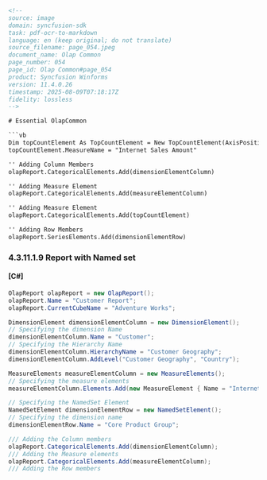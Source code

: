 ```html
<!-- 
source: image
domain: syncfusion-sdk
task: pdf-ocr-to-markdown
language: en (keep original; do not translate)
source_filename: page_054.jpeg
document_name: Olap Common
page_number: 054
page_id: Olap Common#page_054
product: Syncfusion Winforms
version: 11.4.0.26
timestamp: 2025-08-09T07:18:17Z
fidelity: lossless
-->

# Essential OlapCommon

```vb
Dim topCountElement As TopCountElement = New TopCountElement(AxisPosition.Categorical, 5)
topCountElement.MeasureName = "Internet Sales Amount"

'' Adding Column Members
olapReport.CategoricalElements.Add(dimensionElementColumn)

'' Adding Measure Element
olapReport.CategoricalElements.Add(measureElementColumn)

'' Adding Measure Element
olapReport.CategoricalElements.Add(topCountElement)

'' Adding Row Members
olapReport.SeriesElements.Add(dimensionElementRow)
```

### 4.3.11.1.9 Report with Named set

#### [C#]

```csharp
OlapReport olapReport = new OlapReport();
olapReport.Name = "Customer Report";
olapReport.CurrentCubeName = "Adventure Works";

DimensionElement dimensionElementColumn = new DimensionElement();
// Specifying the dimension Name
dimensionElementColumn.Name = "Customer";
// Specifying the Hierarchy Name
dimensionElementColumn.HierarchyName = "Customer Geography";
dimensionElementColumn.AddLevel("Customer Geography", "Country");

MeasureElements measureElementColumn = new MeasureElements();
// Specifying the measure elements
measureElementColumn.Elements.Add(new MeasureElement { Name = "Internet Sales Amount" });

// Specifying the NamedSet Element
NamedSetElement dimensionElementRow = new NamedSetElement();
// Specifying the dimension name
dimensionElementRow.Name = "Core Product Group";

/// Adding the Column members
olapReport.CategoricalElements.Add(dimensionElementColumn);
/// Adding the Measure elements
olapReport.CategoricalElements.Add(measureElementColumn);
/// Adding the Row members
```

<!-- tags: [product, module, control, api, version?] keywords: [OlapReport, DimensionElement, MeasureElements, NamedSetElement, AxisPosition, Categorical, TopCountElement, Customer Geography, Core Product Group, Internet Sales Amount] -->
```